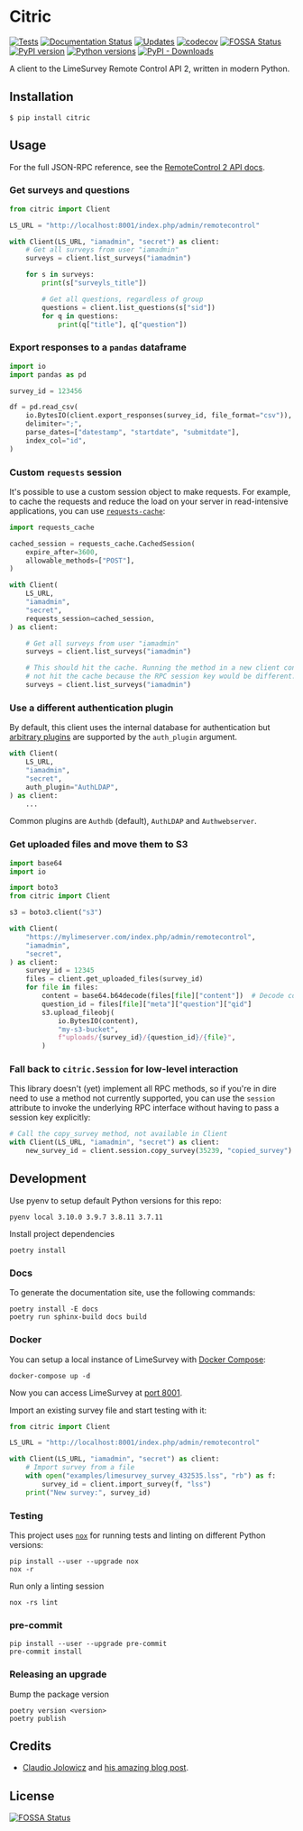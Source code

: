 # Citric

[![Tests][tests-badge]][tests-link]
[![Documentation Status][docs-badge]][docs-link]
[![Updates][updates-badge]][updates-link]
[![codecov][codecov-badge]][codecov-link]
[![FOSSA Status](https://app.fossa.com/api/projects/git%2Bgithub.com%2Fedgarrmondragon%2Fcitric.svg?type=shield)](https://app.fossa.com/projects/git%2Bgithub.com%2Fedgarrmondragon%2Fcitric?ref=badge_shield)
[![PyPI version][pypi-badge]][pypi-link]
[![Python versions][versions-badge]][pypi-link]
[![PyPI - Downloads][downloads-badge]][pypi-link]

A client to the LimeSurvey Remote Control API 2, written in modern
Python.

## Installation

```console
$ pip install citric
```

## Usage

For the full JSON-RPC reference, see the [RemoteControl 2 API docs][rc2api].

### Get surveys and questions

```python
from citric import Client

LS_URL = "http://localhost:8001/index.php/admin/remotecontrol"

with Client(LS_URL, "iamadmin", "secret") as client:
    # Get all surveys from user "iamadmin"
    surveys = client.list_surveys("iamadmin")

    for s in surveys:
        print(s["surveyls_title"])

        # Get all questions, regardless of group
        questions = client.list_questions(s["sid"])
        for q in questions:
            print(q["title"], q["question"])
```

### Export responses to a `pandas` dataframe

```python
import io
import pandas as pd

survey_id = 123456

df = pd.read_csv(
    io.BytesIO(client.export_responses(survey_id, file_format="csv")),
    delimiter=";",
    parse_dates=["datestamp", "startdate", "submitdate"],
    index_col="id",
)
```

### Custom `requests` session

It's possible to use a custom session object to make requests. For example, to cache the requests
and reduce the load on your server in read-intensive applications, you can use
[`requests-cache`](https://requests-cache.readthedocs.io):

```python
import requests_cache

cached_session = requests_cache.CachedSession(
    expire_after=3600,
    allowable_methods=["POST"],
)

with Client(
    LS_URL,
    "iamadmin",
    "secret",
    requests_session=cached_session,
) as client:

    # Get all surveys from user "iamadmin"
    surveys = client.list_surveys("iamadmin")

    # This should hit the cache. Running the method in a new client context will
    # not hit the cache because the RPC session key would be different.
    surveys = client.list_surveys("iamadmin")
```

### Use a different authentication plugin

By default, this client uses the internal database for authentication but
[arbitrary plugins](https://manual.limesurvey.org/Authentication_plugins) are supported by the
`auth_plugin` argument.

```python
with Client(
    LS_URL,
    "iamadmin",
    "secret",
    auth_plugin="AuthLDAP",
) as client:
    ...
```

Common plugins are `Authdb` (default), `AuthLDAP` and `Authwebserver`.

### Get uploaded files and move them to S3

```python
import base64
import io

import boto3
from citric import Client

s3 = boto3.client("s3")

with Client(
    "https://mylimeserver.com/index.php/admin/remotecontrol",
    "iamadmin",
    "secret",
) as client:
    survey_id = 12345
    files = client.get_uploaded_files(survey_id)
    for file in files:
        content = base64.b64decode(files[file]["content"])  # Decode content
        question_id = files[file]["meta"]["question"]["qid"]
        s3.upload_fileobj(
            io.BytesIO(content),
            "my-s3-bucket",
            f"uploads/{survey_id}/{question_id}/{file}",
        )
```

### Fall back to `citric.Session` for low-level interaction

This library doesn't (yet) implement all RPC methods, so if you're in dire need to use a method not currently supported, you can use the `session` attribute to invoke the underlying RPC interface without having to pass a session key explicitly:

```python
# Call the copy_survey method, not available in Client
with Client(LS_URL, "iamadmin", "secret") as client:
    new_survey_id = client.session.copy_survey(35239, "copied_survey")
```

## Development

Use pyenv to setup default Python versions for this repo:

```shell
pyenv local 3.10.0 3.9.7 3.8.11 3.7.11
```

Install project dependencies

```shell
poetry install
```

### Docs

To generate the documentation site, use the following commands:

```shell
poetry install -E docs
poetry run sphinx-build docs build
```

### Docker

You can setup a local instance of LimeSurvey with [Docker Compose](https://docs.docker.com/compose/):

```shell
docker-compose up -d
```

Now you can access LimeSurvey at [port 8001](http://localhost:8001/index.php/admin).

Import an existing survey file and start testing with it:

```python
from citric import Client

LS_URL = "http://localhost:8001/index.php/admin/remotecontrol"

with Client(LS_URL, "iamadmin", "secret") as client:
    # Import survey from a file
    with open("examples/limesurvey_survey_432535.lss", "rb") as f:
        survey_id = client.import_survey(f, "lss")
    print("New survey:", survey_id)
```

### Testing

This project uses [`nox`][nox] for running tests and linting on different Python versions:

```shell
pip install --user --upgrade nox
nox -r
```

Run only a linting session

```shell
nox -rs lint
```

### pre-commit

```shell
pip install --user --upgrade pre-commit
pre-commit install
```

### Releasing an upgrade

Bump the package version

```shell
poetry version <version>
poetry publish
```

## Credits

- [Claudio Jolowicz][claudio] and [his amazing blog post][hypermodern].

[rc2api]: https://api.limesurvey.org/classes/remotecontrol_handle.html
[nox]: https://nox.thea.codes/en/stable/
[claudio]: https://twitter.com/cjolowicz/
[hypermodern]: https://cjolowicz.github.io/posts/hypermodern-python-01-setup/

<!--Badges-->
[docs-badge]: https://readthedocs.org/projects/citric/badge/?version=latest
[docs-link]: https://citric.readthedocs.io/en/latest/?badge=latest
[updates-badge]: https://pyup.io/repos/github/edgarrmondragon/citric/shield.svg
[updates-link]: https://pyup.io/repos/github/edgarrmondragon/citric/
[codecov-badge]: https://codecov.io/gh/edgarrmondragon/citric/branch/master/graph/badge.svg
[codecov-link]: https://codecov.io/gh/edgarrmondragon/citric
[tests-badge]: https://github.com/edgarrmondragon/citric/workflows/Tests/badge.svg
[tests-link]: https://github.com/edgarrmondragon/citric/actions?workflow=Tests
[pypi-badge]: https://img.shields.io/pypi/v/citric.svg?color=blue
[versions-badge]: https://img.shields.io/pypi/pyversions/citric.svg
[downloads-badge]: https://img.shields.io/pypi/dm/citric?color=blue
[pypi-link]: https://pypi.org/project/citric


## License
[![FOSSA Status](https://app.fossa.com/api/projects/git%2Bgithub.com%2Fedgarrmondragon%2Fcitric.svg?type=large)](https://app.fossa.com/projects/git%2Bgithub.com%2Fedgarrmondragon%2Fcitric?ref=badge_large)
